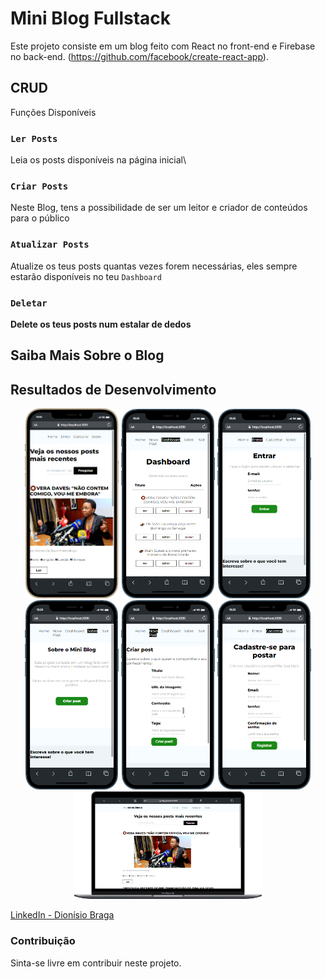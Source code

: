 # Mini Blog Fullstack

Este projeto consiste em um blog feito com React no front-end e Firebase no back-end.
(https://github.com/facebook/create-react-app).

## CRUD

Funções Disponíveis

### `Ler Posts`

Leia os posts disponíveis na página inicial\

### `Criar Posts`

Neste Blog, tens a possibilidade de ser um leitor e criador de conteúdos para o público

### `Atualizar Posts`

Atualize os teus posts quantas vezes forem necessárias, eles sempre estarão disponíveis no teu `Dashboard`

 

### `Deletar`

**Delete os teus posts num estalar de dedos**

## Saiba Mais Sobre o Blog

  

<h2 id="resultados">Resultados de Desenvolvimento</h2> 
 
<p float="left" align='center'>
<img  src="src/Screens-Blog/mobile.png" width="150"  />
  <img src="src/Screens-Blog/vdashboard.png" width="150" /> 
  <img src="src/Screens-Blog/vlogin.png" width="150" />
  <img src="src/Screens-Blog/vabout.png" width="150" />
    <img src="src/Screens-Blog/vcreatepost.png" width="150" />
    <img src="src/Screens-Blog/vregister.png" width="150" />
    <img src="src/Screens-Blog/vdesktop.png" width="300" />
</p>

 
    
 
 
  [LinkedIn - Dionísio Braga](https://www.linkedin.com/in/dion%C3%ADsio-braga/) 
 
### Contribuição

Sinta-se livre em contribuir neste projeto.
